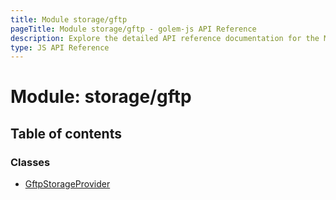```yaml
---
title: Module storage/gftp
pageTitle: Module storage/gftp - golem-js API Reference
description: Explore the detailed API reference documentation for the Module storage/gftp within the golem-js SDK for the Golem Network.
type: JS API Reference
---
```

# Module: storage/gftp

## Table of contents

### Classes

- [GftpStorageProvider](../classes/storage_gftp.GftpStorageProvider)

